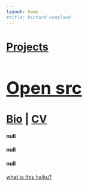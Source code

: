 ```yaml
---
layout: home
#title: Richard Hoagland
---
```


<canvas id="shader_1" width="1280" height="720"></canvas>

<!--<div class="right">-->
  <div class="row" style="margin-left:0px">
    <div class="col-xs-10 col-sm-6 col-md-4" style="padding-bottom:10px">
      <div class="home">
        <h1><a href="/projects.html" alttext="Projects">Projects</a></h1>
        <!--<h1 style="font-size: 42px"><a href="/open_source_images.html" alttext="open source images">Machines</a></h1>-->
        <h1 style="font-size: 46px"><a href="/opn_src.html" alttext="open source images">Open src</a></h1>
        <h1><a href="<!--/bio.html-->https://en.wikipedia.org/wiki/Richard_C._Hoagland" alttext="Bio">Bio</a> | <a href="https://docs.google.com/document/d/e/2PACX-1vTMPQWkPGGejQxbwm_s-BfWE3flYh5QWYqS56OQ73JTfabw68ZkjNloso2w-pjq93O7E7EPzvci-SV6/pub" alttext="Bio">CV</a></h1>
        <div class="haikuContainer">
        <h4 id="lineOne">null</h4>
        <h4 id="lineTwo">null</h4>
        <h4 id="lineThree">null</h4>
        <a href="/projects/tilly.html" alttext="TillyAndTelly">what is this haiku?</a>
        </div>
        <!--<a href="/portfolio.html" alttext="Portfolio">Writings</a>
        <a href="/portfolio.html" alttext="Portfolio">Artist Statement</a>
        <a href="/portfolio.html" alttext="Portfolio">Bio</a>
        <a href="/portfolio.html" alttext="Portfolio">CV</a>-->
      </div>
    </div>
  </div>
<!--</div>-->
